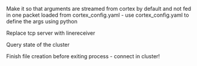 Make it so that arguments are streamed from cortex by default and not fed in one packet loaded from cortex_config.yaml - use cortex_config.yaml to define the args using python

Replace tcp server with linereceiver

Query state of the cluster

Finish file creation before exiting process - connect in cluster!
